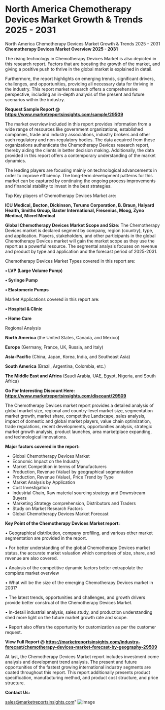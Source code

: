 # North America Chemotherapy Devices Market Growth & Trends 2025 - 2031
North America Chemotherapy Devices Market Growth & Trends 2025 - 2031
<Strong> Chemotherapy Devices Market Overview 2025 - 2031</strong>

The rising technology in Chemotherapy Devices Market is also depicted in this research report. Factors that are boosting the growth of the market, and giving a positive push to thrive in the global market is explained in detail.

Furthermore, the report highlights on emerging trends, significant drivers, challenges, and opportunities, providing all necessary data for thriving in the industry. This report market research offers a comprehensive perspective, including an in-depth analysis of the present and future scenarios within the industry.

<strong>Request Sample Report @ <a href=https://www.marketreportsinsights.com/sample/29509>https://www.marketreportsinsights.com/sample/29509</a></strong>

The market overview included in this report provides information from a wide range of resources like government organizations, established companies, trade and industry associations, industry brokers and other such regulatory and non-regulatory bodies. The data acquired from these organizations authenticate the Chemotherapy Devices research report, thereby aiding the clients in better decision making. Additionally, the data provided in this report offers a contemporary understanding of the market dynamics.

The leading players are focusing mainly on technological advancements in order to improve efficiency. The long-term development patterns for this market can be captured by continuing the ongoing process improvements and financial stability to invest in the best strategies.

Top Key players of Chemotherapy Devices Market are:

<strong>ICU Medical, Becton, Dickinson, Terumo Corporation, B. Braun, Halyard Health, Smiths Group, Baxter International, Fresenius, Moog, Zyno Medical, Micrel Medical</strong>

<strong><b>Global Chemotherapy Devices Market Scope and Size:</b></strong>
The Chemotherapy Devices market is declared segment by company, region (country), type, and application. Players, stakeholders, and other participants in the global Chemotherapy Devices market will gain the market scope as they use the report as a powerful resource. The segmental analysis focuses on revenue and product by type and application and the forecast period of 2025-2031.

Chemotherapy Devices Market Types covered in this report are:

<strong>• LVP (Large Volume Pump)

• Syringe Pump

• Elastomeric Pumps</strong>

Market Applications covered in this report are:

<strong>• Hospital & Clinic

• Home Care</strong> 

Regional Analysis

<strong>North America</strong> (the United States, Canada, and Mexico)

<strong>Europe</strong> (Germany, France, UK, Russia, and Italy)

<strong>Asia-Pacific</strong> (China, Japan, Korea, India, and Southeast Asia)

<strong>South America</strong> (Brazil, Argentina, Colombia, etc.)

<strong>The Middle East and Africa</strong> (Saudi Arabia, UAE, Egypt, Nigeria, and South Africa)

<strong>Go For Interesting Discount Here: <a href=https://www.marketreportsinsights.com/discount/29509>https://www.marketreportsinsights.com/discount/29509</a></strong>

The Chemotherapy Devices market report provides a detailed analysis of global market size, regional and country-level market size, segmentation market growth, market share, competitive Landscape, sales analysis, impact of domestic and global market players, value chain optimization, trade regulations, recent developments, opportunities analysis, strategic market growth analysis, product launches, area marketplace expanding, and technological innovations.

<strong><b>Major factors covered in the report:</b></strong>
<ul>
  <li>Global Chemotherapy Devices Market </li>
  <li>Economic Impact on the Industry</li>
  <li>Market Competition in terms of Manufacturers</li>
  <li>Production, Revenue (Value) by geographical segmentation</li>
  <li>Production, Revenue (Value), Price Trend by Type</li>
  <li>Market Analysis by Application</li>
  <li>Cost Investigation</li>
  <li>Industrial Chain, Raw material sourcing strategy and Downstream Buyers</li>
  <li>Marketing Strategy comprehension, Distributors and Traders</li>
  <li>Study on Market Research Factors</li>
  <li>Global Chemotherapy Devices Market Forecast</li>
</ul>

<strong><b>Key Point of the Chemotherapy Devices Market report:</b></strong>

• Geographical distribution, company profiling, and various other market segmentation are provided in the report.

• For better understanding of the global Chemotherapy Devices market status, the accurate market valuation which comprises of size, share, and revenue are also covered.

• Analysis of the competitive dynamic factors better extrapolate the complete market overview

• What will be the size of the emerging Chemotherapy Devices market in 2031?

• The latest trends, opportunities and challenges, and growth drivers provide better construal of the Chemotherapy Devices Market.

• In-detail industrial analysis, sales study, and production understanding shed more light on the future market growth rate and scope.

• Report also offers the opportunity for customization as per the customer request.

<strong><b>View Full Report @ <a href=https://marketreportsinsights.com/industry-forecast/chemotherapy-devices-market-forecast-by-geography-29509>https://marketreportsinsights.com/industry-forecast/chemotherapy-devices-market-forecast-by-geography-29509</a></b></strong>


At last, the Chemotherapy Devices Market report includes investment come analysis and development trend analysis. The present and future opportunities of the fastest growing international industry segments are coated throughout this report. This report additionally presents product specification, manufacturing method, and product cost structure, and price structure.

<strong>Contact Us:</strong>

sales@marketreportsinsights.com"
![image](https://github.com/user-attachments/assets/4bb9d56d-5f80-444c-a590-e5faa49ec26e)
